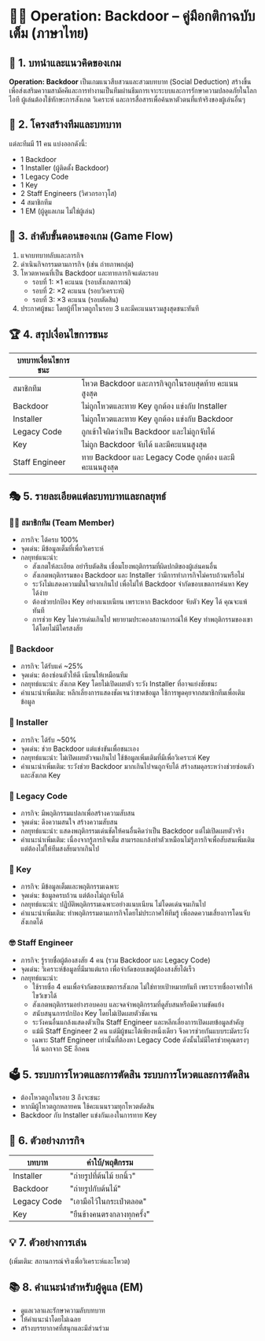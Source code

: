 # 🕵️‍♀️ Operation: Backdoor – คู่มือกติกาฉบับเต็ม (ภาษาไทย)

## 📌 1. บทนำและแนวคิดของเกม

**Operation: Backdoor** เป็นเกมแนวสืบสวนและสวมบทบาท (Social Deduction) สร้างขึ้นเพื่อส่งเสริมความสามัคคีและการทำงานเป็นทีมผ่านธีมการเจาะระบบและการรักษาความปลอดภัยในโลกไอที ผู้เล่นต้องใช้ทักษะการสังเกต วิเคราะห์ และการสื่อสารเพื่อค้นหาตัวตนที่แท้จริงของผู้เล่นอื่นๆ

## 👥 2. โครงสร้างทีมและบทบาท

แต่ละทีมมี 11 คน แบ่งออกดังนี้:

- 1 Backdoor
- 1 Installer (ผู้ติดตั้ง Backdoor)
- 1 Legacy Code
- 1 Key
- 2 Staff Engineers (วิศวกรอาวุโส)
- 4 สมาชิกทีม
- 1 EM (ผู้ดูแลเกม ไม่ใช่ผู้เล่น)

## 🔄 3. ลำดับขั้นตอนของเกม (Game Flow)

1. แจกบทบาทลับและภารกิจ
2. ดำเนินกิจกรรมตามภารกิจ (เช่น ถ่ายภาพกลุ่ม)
3. โหวตหาคนที่เป็น Backdoor และทายภารกิจแต่ละรอบ
   - รอบที่ 1: ×1 คะแนน (รอบสังเกตการณ์)
   - รอบที่ 2: ×2 คะแนน (รอบวิเคราะห์)
   - รอบที่ 3: ×3 คะแนน (รอบตัดสิน)
4. ประกาศผู้ชนะ โดยผู้ที่โหวตถูกในรอบ 3 และมีคะแนนรวมสูงสุดชนะทันที

## 🏆 4. สรุปเงื่อนไขการชนะ

| บทบาทเงื่อนไขการชนะ |                                                       |
| ------------------- | ----------------------------------------------------- |
| สมาชิกทีม           | โหวต Backdoor และภารกิจถูกในรอบสุดท้าย คะแนนสูงสุด    |
| Backdoor            | ไม่ถูกโหวตและทาย Key ถูกต้อง แข่งกับ Installer        |
| Installer           | ไม่ถูกโหวตและทาย Key ถูกต้อง แข่งกับ Backdoor         |
| Legacy Code         | ถูกเข้าใจผิดว่าเป็น Backdoor และไม่ถูกจับได้          |
| Key                 | ไม่ถูก Backdoor จับได้ และมีคะแนนสูงสุด               |
| Staff Engineer      | ทาย Backdoor และ Legacy Code ถูกต้อง และมีคะแนนสูงสุด |

## 🎭 5. รายละเอียดแต่ละบทบาทและกลยุทธ์

### 🧑‍💻 สมาชิกทีม (Team Member)

- ภารกิจ: ได้ครบ 100%
- จุดเด่น: มีข้อมูลเต็มที่เพื่อวิเคราะห์
- กลยุทธ์แนะนำ:
  - สังเกตให้ละเอียด อย่ารีบตัดสิน เชื่อมโยงพฤติกรรมที่ผิดปกติของผู้เล่นคนอื่น
  - สังเกตพฤติกรรมของ Backdoor และ Installer ว่ามีการทำภารกิจไม่ครบถ้วนหรือไม่
  - ระวังไม่แสดงความมั่นใจมากเกินไป เพื่อไม่ให้ Backdoor จำกัดขอบเขตการค้นหา Key ได้ง่าย
  - ต้องช่วยปกป้อง Key อย่างแนบเนียน เพราะหาก Backdoor จับตัว Key ได้ คุณจะแพ้ทันที
  - การช่วย Key ไม่ควรเด่นเกินไป พยายามประคองสถานการณ์ให้ Key ทำพฤติกรรมของเขาได้โดยไม่มีใครสงสัย

### 🚪 Backdoor

- ภารกิจ: ได้รับแค่ ~25%
- จุดเด่น: ต้องซ่อนตัวให้ดี เนียนให้เหมือนทีม
- กลยุทธ์แนะนำ: สังเกต Key โดยไม่เปิดเผยตัว ระวัง Installer ที่อาจแย่งชัยชนะ
- คำแนะนำเพิ่มเติม: หลีกเลี่ยงการแสดงชัดเจนว่าขาดข้อมูล ใช้การพูดคุยจากสมาชิกทีมเพื่อเติมข้อมูล

### 🥷 Installer

- ภารกิจ: ได้รับ ~50%
- จุดเด่น: ช่วย Backdoor แต่แข่งขันเพื่อชนะเอง
- กลยุทธ์แนะนำ: ไม่เปิดเผยตัวจนเกินไป ใช้ข้อมูลเพิ่มเติมที่มีเพื่อวิเคราะห์ Key
- คำแนะนำเพิ่มเติม: ระวังช่วย Backdoor มากเกินไปจนถูกจับได้ สร้างสมดุลระหว่างช่วยซ่อนตัวและสังเกต Key

### 🐛 Legacy Code

- ภารกิจ: มีพฤติกรรมแปลกเพื่อสร้างความสับสน
- จุดเด่น: ดึงความสนใจ สร้างความสับสน
- กลยุทธ์แนะนำ: แสดงพฤติกรรมเด่นชัดให้คนอื่นคิดว่าเป็น Backdoor แต่ไม่เปิดเผยตัวจริง
- คำแนะนำเพิ่มเติม: เนื่องจากรู้ภารกิจเต็ม สามารถแกล้งทำตัวเหมือนไม่รู้ภารกิจเพื่อสับสนเพิ่มเติม แต่ต้องไม่ให้ทีมสงสัยมากเกินไป

### 🔑 Key

- ภารกิจ: มีข้อมูลเต็มและพฤติกรรมเฉพาะ
- จุดเด่น: ข้อมูลครบถ้วน แต่ต้องไม่ถูกจับได้
- กลยุทธ์แนะนำ: ปฏิบัติพฤติกรรมเฉพาะอย่างแนบเนียน ไม่โดดเด่นจนเกินไป
- คำแนะนำเพิ่มเติม: ทำพฤติกรรมตามภารกิจโดยไม่ประกาศให้ทีมรู้ เพื่อลดความเสี่ยงการโดนจับสังเกตได้

### 🤓 Staff Engineer

- ภารกิจ: รู้รายชื่อผู้ต้องสงสัย 4 คน (รวม Backdoor และ Legacy Code)
- จุดเด่น: วิเคราะห์ข้อมูลที่มีมาแต่แรก เพื่อจำกัดขอบเขตผู้ต้องสงสัยได้เร็ว
- กลยุทธ์แนะนำ:
  - ใช้รายชื่อ 4 คนเพื่อจำกัดขอบเขตการสังเกต ไม่ใช่ทายเป้าหมายทันที เพราะรายชื่ออาจทำให้ไขว้เขวได้
  - สังเกตพฤติกรรมอย่างรอบคอบ และจดจำพฤติกรรมที่ดูสับสนหรือมีความขัดแย้ง
  - สนับสนุนการปกป้อง Key โดยไม่เปิดเผยตัวชัดเจน
  - ระวังคนอื่นแกล้งแสดงตัวเป็น Staff Engineer และหลีกเลี่ยงการเปิดเผยข้อมูลสำคัญ
  - แม้มี Staff Engineer 2 คน แต่มีผู้ชนะได้เพียงหนึ่งเดียว จึงควรช่วยกันแบบระมัดระวัง
  - เฉพาะ Staff Engineer เท่านั้นที่ต้องหา Legacy Code ดังนั้นไม่มีใครช่วยคุณตรงๆ ได้ นอกจาก SE อีกคน

## 🗳️ 5. ระบบการโหวตและการตัดสิน ระบบการโหวตและการตัดสิน

- ต้องโหวตถูกในรอบ 3 ถึงจะชนะ
- หากมีผู้โหวตถูกหลายคน ใช้คะแนนรวมทุกโหวตตัดสิน
- Backdoor กับ Installer แข่งกันเองในการทาย Key

## 📸 6. ตัวอย่างภารกิจ

| บทบาท       | คำใบ้/พฤติกรรม             |
| ----------- | -------------------------- |
| Installer   | "ถ่ายรูปที่ต้นไม้ ยกนิ้ว"  |
| Backdoor    | "ถ่ายรูปกับต้นไม้"         |
| Legacy Code | "เอามือไว้ในกระเป๋าตลอด"   |
| Key         | "ยืนข้างคนตรงกลางทุกครั้ง" |

## 💡 7. ตัวอย่างการเล่น

(เพิ่มเติม: สถานการณ์จริงเพื่อวิเคราะห์และโหวต)

## 📚 8. คำแนะนำสำหรับผู้ดูแล (EM)

- ดูแลเวลาและรักษาความลับบทบาท
- ให้คำแนะนำโดยไม่เฉลย
- สร้างบรรยากาศที่สนุกและมีส่วนร่วม